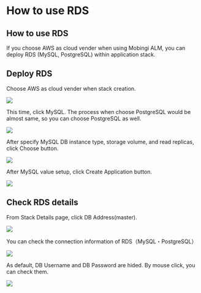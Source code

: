 # How to use RDS

## How to use RDS

If you choose AWS as cloud vender when using Mobingi ALM, you can deploy RDS \(MySQL, PostgreSQL\) within application stack.

## Deploy RDS

Choose AWS as cloud vender when stack creation.

![](../../.gitbook/assets/rds-vender.png)

This time, click MySQL. The process when choose PostgreSQL would be almost same, so you can choose PostgreSQL as well.

![](../../.gitbook/assets/rds-mysql_postgresql.png)

After specify MySQL DB instance type, storage volume, and read replicas, click Choose button.

![](../../.gitbook/assets/rds-mysql_open.png)

After MySQL value setup, click Create Application button.

![](../../.gitbook/assets/rds-mysql_set.png)

## Check RDS details

From Stack Details page, click DB Address\(master\).

![](../../.gitbook/assets/rds-check.png)

You can check the connection information of RDS（MySQL・PostgreSQL）

![](../../.gitbook/assets/rds-check_detail.png)

As default, DB Username and DB Password are hided. By mouse click, you can check them.

![](../../.gitbook/assets/rds-check_detail_dbname.png)

